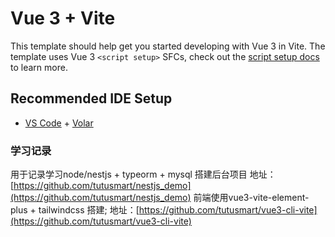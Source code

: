 <!--
 * @Author: tuWei
 * @Date: 2022-07-04 16:54:42
 * @LastEditors: tuWei
 * @LastEditTime: 2022-07-13 23:15:55
-->
# Vue 3 + Vite

This template should help get you started developing with Vue 3 in Vite. The template uses Vue 3 `<script setup>` SFCs, check out the [script setup docs](https://v3.vuejs.org/api/sfc-script-setup.html#sfc-script-setup) to learn more.

## Recommended IDE Setup

- [VS Code](https://code.visualstudio.com/) + [Volar](https://marketplace.visualstudio.com/items?itemName=Vue.volar)

### 学习记录
用于记录学习node/nestjs + typeorm + mysql 搭建后台项目
地址：[https://github.com/tutusmart/nestjs_demo](https://github.com/tutusmart/nestjs_demo)
前端使用vue3-vite-element-plus + tailwindcss 搭建;
地址：[https://github.com/tutusmart/vue3-cli-vite](https://github.com/tutusmart/vue3-cli-vite)